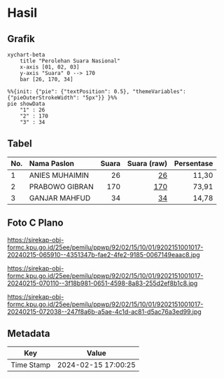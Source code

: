 # Hasil

## Grafik

```mermaid
xychart-beta
    title "Perolehan Suara Nasional"
    x-axis [01, 02, 03]
    y-axis "Suara" 0 --> 170
    bar [26, 170, 34]
```

```mermaid
%%{init: {"pie": {"textPosition": 0.5}, "themeVariables": {"pieOuterStrokeWidth": "5px"}} }%%
pie showData
    "1" : 26
    "2" : 170
    "3" : 34
```

## Tabel

| No. | Nama Paslon    | Suara | Suara (raw) | Persentase |
|:--- |:-------------- | -----:| -----------:| ----------:|
| 1   | ANIES MUHAIMIN | 26    | [26][p-1]   | 11,30      |
| 2   | PRABOWO GIBRAN | 170   | [170][p-2]  | 73,91      |
| 3   | GANJAR MAHFUD  | 34    | [34][p-3]   | 14,78      |


[p-1]: https://github.com/gigit-pemilu/pemilu-2024/blob/main/pilpres/hitung-suara/sub/92-papua-barat/sub/02-manokwari/sub/15-manokwari-selatan/sub/1001-sowi/sub/017-tps/sub/paslon-1.txt
[p-2]: https://github.com/gigit-pemilu/pemilu-2024/blob/main/pilpres/hitung-suara/sub/92-papua-barat/sub/02-manokwari/sub/15-manokwari-selatan/sub/1001-sowi/sub/017-tps/sub/paslon-2.txt
[p-3]: https://github.com/gigit-pemilu/pemilu-2024/blob/main/pilpres/hitung-suara/sub/92-papua-barat/sub/02-manokwari/sub/15-manokwari-selatan/sub/1001-sowi/sub/017-tps/sub/paslon-3.txt

## Foto C Plano

https://sirekap-obj-formc.kpu.go.id/25ee/pemilu/ppwp/92/02/15/10/01/9202151001017-20240215-065910--4351347b-fae2-4fe2-9185-0067149eaac8.jpg

https://sirekap-obj-formc.kpu.go.id/25ee/pemilu/ppwp/92/02/15/10/01/9202151001017-20240215-070110--3f18b981-0651-4598-8a83-255d2ef8b1c8.jpg

https://sirekap-obj-formc.kpu.go.id/25ee/pemilu/ppwp/92/02/15/10/01/9202151001017-20240215-072038--247f8a6b-a5ae-4c1d-ac81-d5ac76a3ed99.jpg


## Metadata

| Key        | Value               |
| ---------- | ------------------- |
| Time Stamp | 2024-02-15 17:00:25 |



